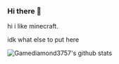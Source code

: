 ### Hi there 👋


hi i like minecraft.

idk what else to put here


![Gamediamond3757's github stats](https://github-readme-stats.vercel.app/api?username=gamediamond3757&theme=tokyonight&show_icons=true)
